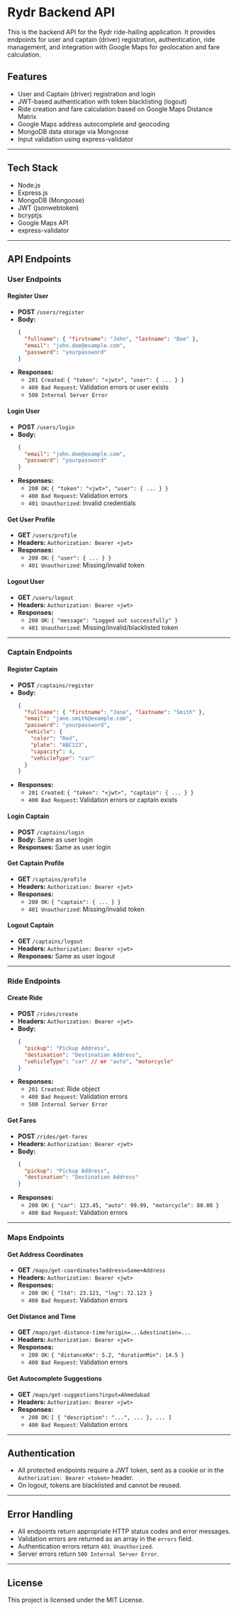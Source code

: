 # Rydr Backend API

This is the backend API for the Rydr ride-hailing application. It provides endpoints for user and captain (driver) registration, authentication, ride management, and integration with Google Maps for geolocation and fare calculation.


## Features

- User and Captain (driver) registration and login
- JWT-based authentication with token blacklisting (logout)
- Ride creation and fare calculation based on Google Maps Distance Matrix
- Google Maps address autocomplete and geocoding
- MongoDB data storage via Mongoose
- Input validation using express-validator

---

## Tech Stack

- Node.js
- Express.js
- MongoDB (Mongoose)
- JWT (jsonwebtoken)
- bcryptjs
- Google Maps API
- express-validator

---

## API Endpoints

### User Endpoints

#### Register User

- **POST** `/users/register`
- **Body:**
  ```json
  {
    "fullname": { "firstname": "John", "lastname": "Doe" },
    "email": "john.doe@example.com",
    "password": "yourpassword"
  }
  ```
- **Responses:**
  - `201 Created`: `{ "token": "<jwt>", "user": { ... } }`
  - `400 Bad Request`: Validation errors or user exists
  - `500 Internal Server Error`

#### Login User

- **POST** `/users/login`
- **Body:**
  ```json
  {
    "email": "john.doe@example.com",
    "password": "yourpassword"
  }
  ```
- **Responses:**
  - `200 OK`: `{ "token": "<jwt>", "user": { ... } }`
  - `400 Bad Request`: Validation errors
  - `401 Unauthorized`: Invalid credentials

#### Get User Profile

- **GET** `/users/profile`
- **Headers:** `Authorization: Bearer <jwt>`
- **Responses:**
  - `200 OK`: `{ "user": { ... } }`
  - `401 Unauthorized`: Missing/invalid token

#### Logout User

- **GET** `/users/logout`
- **Headers:** `Authorization: Bearer <jwt>`
- **Responses:**
  - `200 OK`: `{ "message": "Logged out successfully" }`
  - `401 Unauthorized`: Missing/invalid/blacklisted token

---

### Captain Endpoints

#### Register Captain

- **POST** `/captains/register`
- **Body:**
  ```json
  {
    "fullname": { "firstname": "Jane", "lastname": "Smith" },
    "email": "jane.smith@example.com",
    "password": "yourpassword",
    "vehicle": {
      "color": "Red",
      "plate": "ABC123",
      "capacity": 4,
      "vehicleType": "car"
    }
  }
  ```
- **Responses:**
  - `201 Created`: `{ "token": "<jwt>", "captain": { ... } }`
  - `400 Bad Request`: Validation errors or captain exists

#### Login Captain

- **POST** `/captains/login`
- **Body:** Same as user login
- **Responses:** Same as user login

#### Get Captain Profile

- **GET** `/captains/profile`
- **Headers:** `Authorization: Bearer <jwt>`
- **Responses:**
  - `200 OK`: `{ "captain": { ... } }`
  - `401 Unauthorized`: Missing/invalid token

#### Logout Captain

- **GET** `/captains/logout`
- **Headers:** `Authorization: Bearer <jwt>`
- **Responses:** Same as user logout

---

### Ride Endpoints

#### Create Ride

- **POST** `/rides/create`
- **Headers:** `Authorization: Bearer <jwt>`
- **Body:**
  ```json
  {
    "pickup": "Pickup Address",
    "destination": "Destination Address",
    "vehicleType": "car" // or "auto", "motorcycle"
  }
  ```
- **Responses:**
  - `201 Created`: Ride object
  - `400 Bad Request`: Validation errors
  - `500 Internal Server Error`

#### Get Fares

- **POST** `/rides/get-fares`
- **Headers:** `Authorization: Bearer <jwt>`
- **Body:**
  ```json
  {
    "pickup": "Pickup Address",
    "destination": "Destination Address"
  }
  ```
- **Responses:**
  - `200 OK`: `{ "car": 123.45, "auto": 99.99, "motorcycle": 80.00 }`
  - `400 Bad Request`: Validation errors

---

### Maps Endpoints

#### Get Address Coordinates

- **GET** `/maps/get-coordinates?address=Some+Address`
- **Headers:** `Authorization: Bearer <jwt>`
- **Responses:**
  - `200 OK`: `{ "ltd": 23.123, "lng": 72.123 }`
  - `400 Bad Request`: Validation errors

#### Get Distance and Time

- **GET** `/maps/get-distance-time?origin=...&destination=...`
- **Headers:** `Authorization: Bearer <jwt>`
- **Responses:**
  - `200 OK`: `{ "distanceKm": 5.2, "durationMin": 14.5 }`
  - `400 Bad Request`: Validation errors

#### Get Autocomplete Suggestions

- **GET** `/maps/get-suggestions?input=Ahmedabad`
- **Headers:** `Authorization: Bearer <jwt>`
- **Responses:**
  - `200 OK`: `[ { "description": "...", ... }, ... ]`
  - `400 Bad Request`: Validation errors

---

## Authentication

- All protected endpoints require a JWT token, sent as a cookie or in the `Authorization: Bearer <token>` header.
- On logout, tokens are blacklisted and cannot be reused.

---

## Error Handling

- All endpoints return appropriate HTTP status codes and error messages.
- Validation errors are returned as an array in the `errors` field.
- Authentication errors return `401 Unauthorized`.
- Server errors return `500 Internal Server Error`.

---

## License

This project is licensed under the MIT License.

